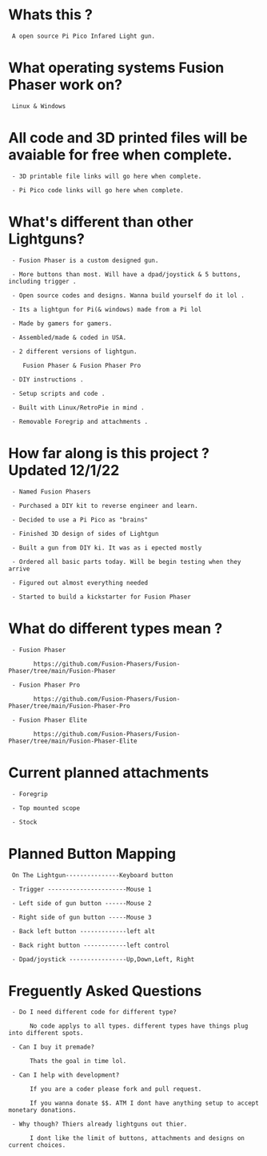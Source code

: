 # Whats this ? 

     A open source Pi Pico Infared Light gun.

# What operating systems Fusion Phaser work on?

     Linux & Windows 
     
# All code and 3D printed files will be avaiable for free when complete.

     - 3D printable file links will go here when complete.
     
     - Pi Pico code links will go here when complete.

# What's different than other Lightguns? 

     - Fusion Phaser is a custom designed gun.
    
     - More buttons than most. Will have a dpad/joystick & 5 buttons, including trigger .

     - Open source codes and designs. Wanna build yourself do it lol .
     
     - Its a lightgun for Pi(& windows) made from a Pi lol

     - Made by gamers for gamers.

     - Assembled/made & coded in USA.

     - 2 different versions of lightgun.
     
        Fusion Phaser & Fusion Phaser Pro

     - DIY instructions .

     - Setup scripts and code .

     - Built with Linux/RetroPie in mind .

     - Removable Foregrip and attachments .

# How far along is this project ? Updated 12/1/22

     - Named Fusion Phasers 

     - Purchased a DIY kit to reverse engineer and learn.

     - Decided to use a Pi Pico as "brains"
     
     - Finished 3D design of sides of Lightgun
     
     - Built a gun from DIY ki. It was as i epected mostly
     
     - Ordered all basic parts today. Will be begin testing when they arrive
     
     - Figured out almost everything needed
     
     - Started to build a kickstarter for Fusion Phaser 

# What do different types mean ?

     - Fusion Phaser
    
           https://github.com/Fusion-Phasers/Fusion-Phaser/tree/main/Fusion-Phaser
           
     - Fusion Phaser Pro

           https://github.com/Fusion-Phasers/Fusion-Phaser/tree/main/Fusion-Phaser-Pro

     - Fusion Phaser Elite

           https://github.com/Fusion-Phasers/Fusion-Phaser/tree/main/Fusion-Phaser-Elite

# Current planned attachments

     - Foregrip 
     
     - Top mounted scope 
     
     - Stock 
     
     
# Planned Button Mapping

     On The Lightgun---------------Keyboard button
     
     - Trigger ----------------------Mouse 1

     - Left side of gun button ------Mouse 2
     
     - Right side of gun button -----Mouse 3
     
     - Back left button -------------left alt
     
     - Back right button ------------left control
     
     - Dpad/joystick ----------------Up,Down,Left, Right
          

# Freguently Asked Questions

     - Do I need different code for different type?
        
          No code applys to all types. different types have things plug into different spots.
          
     - Can I buy it premade?
     
          Thats the goal in time lol.
          
     - Can I help with development?
     
          If you are a coder please fork and pull request. 
          
          If you wanna donate $$. ATM I dont have anything setup to accept monetary donations.
          
     - Why though? Thiers already lightguns out thier.
     
          I dont like the limit of buttons, attachments and designs on current choices.
          
    
          
          
                 

